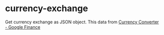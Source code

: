 # currency-exchange
Get currency exchange as JSON object. This data from [Currency Converter - Google Finance](https://www.google.com/finance/converter)
